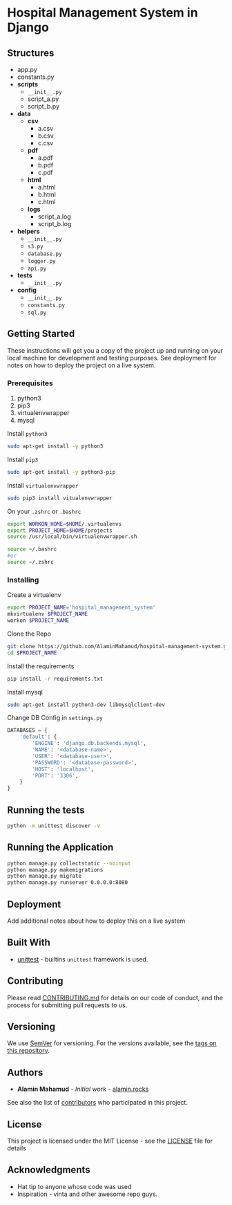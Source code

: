 # Hospital Management System in Django


## Structures

- app.py
- constants.py
- **scripts**
    - `__init__.py`
    - script_a.py
    - script_b.py
- **data**
    - **csv**
        - a.csv
        - b.csv
        - c.csv
    - **pdf**
        - a.pdf
        - b.pdf
        - c.pdf
    - **html**
        - a.html
        - b.html
        - c.html
    - **logs**
        - script_a.log
        - script_b.log
- **helpers**
    - `__init__.py`
    - `s3.py`
    - `database.py`
    - `logger.py`
    - `api.py`
- **tests**
    - `__init__.py`
- **config**
    - `__init__.py`
    - `constants.py`
    - `sql.py`
    
## Getting Started

These instructions will get you a copy of the project up and running on your local machine for development and testing purposes. See deployment for notes on how to deploy the project on a live system.

### Prerequisites
1. python3 
2. pip3
3. virtualenvwrapper
4. mysql

Install `python3`
```bash
sudo apt-get install -y python3 
```

Install `pip3`
```bash
sudo apt-get install -y python3-pip
```

Install `virtualenvwrapper`
```bash
sudo pip3 install vitualenvwrapper
```

On your `.zshrc` or `.bashrc`
```bash
export WORKON_HOME=$HOME/.virtualenvs
export PROJECT_HOME=$HOME/projects
source /usr/local/bin/virtualenvwrapper.sh
```

```bash
source ~/.bashrc
#or
source ~/.zshrc
```

### Installing

Create a virtualenv

```bash
export PROJECT_NAME='hospital_management_system'
mkvirtualenv $PROJECT_NAME
workon $PROJECT_NAME
```

Clone the Repo

```bash
git clone https://github.com/AlaminMahamud/hospital-management-system.git $PROJECT_NAME
cd $PROJECT_NAME
```

Install the requirements

```bash
pip install -r requirements.txt
```


Install mysql
```bash
sudo apt-get install python3-dev libmysqlclient-dev
```

Change DB Config in `settings.py`
```python
DATABASES = {
    'default': {
        'ENGINE': 'django.db.backends.mysql',
        'NAME': '<database-name>',
        'USER': '<database-user>',
        'PASSWORD': '<database-password>',
        'HOST': 'localhost',
        'PORT': '3306',
    }
}

```

## Running the tests

```bash
python -m unittest discover -v
```


## Running the Application

```bash
python manage.py collectstatic --noinput
python manage.py makemigrations
python manage.py migrate
python manage.py runserver 0.0.0.0:8080
```



## Deployment

Add additional notes about how to deploy this on a live system

## Built With

* [unittest](https://docs.python.org/3/library/unittest.html) - builtins `unittest` framework is used.

## Contributing

Please read [CONTRIBUTING.md](CONTRIBUTING.md) for details on our code of conduct, and the process for submitting pull requests to us.

## Versioning

We use [SemVer](http://semver.org/) for versioning. For the versions available, see the [tags on this repository](https://github.com/your/project/tags). 

## Authors

* **Alamin Mahamud** - *Initial work* - [alamin.rocks](https://alamin-rocks.herokuapp.com)

See also the list of [contributors](https://github.com/your/project/contributors) who participated in this project.

## License

This project is licensed under the MIT License - see the [LICENSE](LICENSE) file for details

## Acknowledgments

* Hat tip to anyone whose code was used
* Inspiration - vinta and other awesome repo guys.